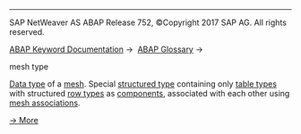   

* * *

SAP NetWeaver AS ABAP Release 752, ©Copyright 2017 SAP AG. All rights reserved.

[ABAP Keyword Documentation](https://help.sap.com/doc/abapdocu_752_index_htm/7.52/en-US/abenabap.htm) →  [ABAP Glossary](https://help.sap.com/doc/abapdocu_752_index_htm/7.52/en-US/abenabap_glossary.htm) → 

mesh type

[Data type](https://help.sap.com/doc/abapdocu_752_index_htm/7.52/en-US/abendata_type_glosry.htm "Glossary Entry") of a [mesh](https://help.sap.com/doc/abapdocu_752_index_htm/7.52/en-US/abenmesh_glosry.htm "Glossary Entry"). Special [structured type](https://help.sap.com/doc/abapdocu_752_index_htm/7.52/en-US/abenstructured_type_glosry.htm "Glossary Entry") containing only [table types](https://help.sap.com/doc/abapdocu_752_index_htm/7.52/en-US/abentable_type_glosry.htm "Glossary Entry") with structured [row types](https://help.sap.com/doc/abapdocu_752_index_htm/7.52/en-US/abenrow_type_glosry.htm "Glossary Entry") as [components](https://help.sap.com/doc/abapdocu_752_index_htm/7.52/en-US/abencomponent_glosry.htm "Glossary Entry"), associated with each other using [mesh associations](https://help.sap.com/doc/abapdocu_752_index_htm/7.52/en-US/abenmesh_association_glosry.htm "Glossary Entry").

[→ More](https://help.sap.com/doc/abapdocu_752_index_htm/7.52/en-US/abaptypes_mesh.htm)